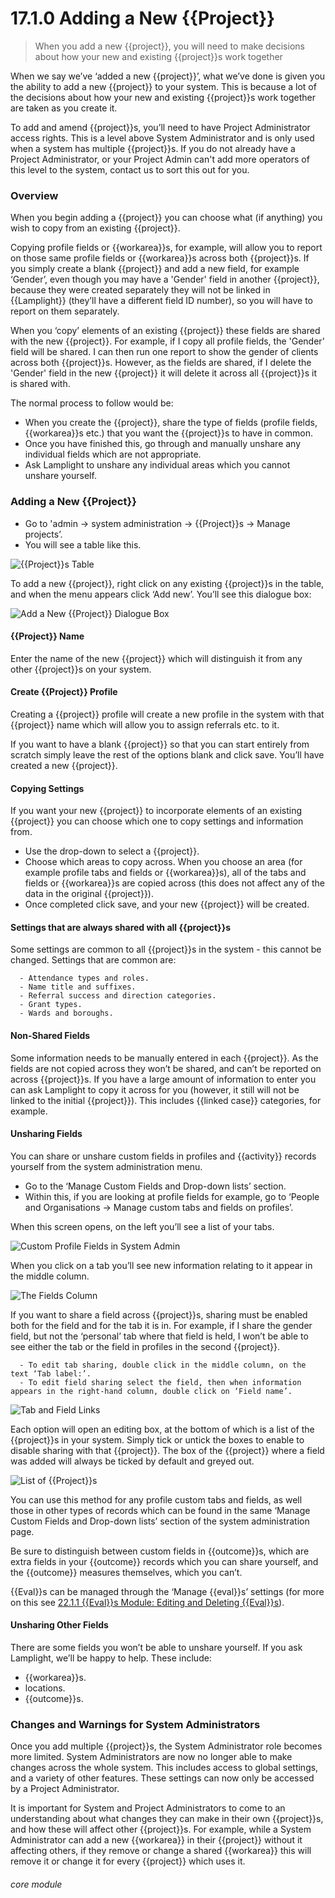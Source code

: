 # 17.1.0 <i class="fas fa-project-diagram"></i> Adding a New {{Project}}

> When you add a new {{project}}, you will need to make decisions about how your new and existing {{project}}s work together



When we say we’ve ‘added a new {{project}}’, what we’ve done is given you the ability to add a new {{project}} to your system. This is because a lot of the decisions about how your new and existing {{project}}s work together are taken as you create it.

To add and amend {{project}}s, you’ll need to have Project Administrator access rights. This is a level above System Administrator and is only used when a system has multiple {{project}}s. If you do not already have a Project Administrator, or your Project Admin can't add more operators of this level to the system, contact us to sort this out for you.

### Overview

When you begin adding a {{project}} you can choose what (if anything) you wish to copy from an existing {{project}}. 

Copying profile fields or {{workarea}}s, for example, will allow you to report on those same profile fields or {{workarea}}s across both {{project}}s. If you simply create a blank {{project}} and add a new field, for example ‘Gender’, even though you may have a 'Gender' field in another {{project}}, because they were created separately they will not be linked in {{Lamplight}} (they’ll have a different field ID number), so you will have to report on them separately.

When you ‘copy’ elements of an existing {{project}} these fields are shared with the new {{project}}. For example, if I copy all profile fields, the 'Gender' field will be shared. I can then run one report to show the gender of clients across both {{project}}s. However, as the fields are shared, if I delete the 'Gender' field in the new {{project}} it will delete it across all {{project}}s it is shared with.

The normal process to follow would be:

- When you create the {{project}}, share the type of fields (profile fields, {{workarea}}s etc.) that you want the {{project}}s to have in common.
- Once you have finished this, go through and manually unshare any individual fields which are not appropriate.
- Ask Lamplight to unshare any individual areas which you cannot unshare yourself.


### Adding a New {{Project}}

   - Go to 'admin -> system administration -> {{Project}}s -> Manage projects’. 
   - You will see a table like this.
 	 
   ![{{Project}}s Table](17.1.0a.png)
   
To add a new {{project}}, right click on any existing {{project}}s in the table, and when the menu appears click ‘Add new’. You’ll see this dialogue box:
   
![Add a New {{Project}} Dialogue Box](17.1.0b.png)
 
#### {{Project}} Name

Enter the name of the new {{project}} which will distinguish it from any other {{project}}s on your system.  

#### Create {{Project}} Profile
Creating a {{project}} profile will create a new profile in the system with that {{project}} name which will allow you to assign referrals etc. to it.

If you want to have a blank {{project}} so that you can start entirely from scratch simply leave the rest of the options blank and click save. You’ll have created a new {{project}}.
   
#### Copying Settings

   If you want your new {{project}} to incorporate elements of an existing {{project}} you can choose which one to copy settings and information from. 
   - Use the drop-down to select a {{project}}.
   - Choose which areas to copy across. When you choose an area (for example profile tabs and fields or {{workarea}}s), all of the tabs and fields or {{workarea}}s are copied across (this does not affect any of the data in the original {{project}}).
   - Once completed click save, and your new {{project}} will be created.
   
#### Settings that are always shared with all {{project}}s

Some settings are common to all {{project}}s in the system - this cannot be changed.  Settings that are common are:

      - Attendance types and roles.
      - Name title and suffixes.
      - Referral success and direction categories.
      - Grant types.
      - Wards and boroughs.
   

#### Non-Shared Fields

   Some information needs to be manually entered in each {{project}}. As the fields are not copied across they won’t be shared, and can’t be reported on across {{project}}s. If you have a large amount of information to enter you can ask Lamplight to copy it across for you (however, it still will not be linked to the initial {{project}}). This includes {{linked case}} categories, for example.

#### Unsharing Fields

   You can share or unshare custom fields in profiles and {{activity}} records yourself from the system administration menu.

   - Go to the ‘Manage Custom Fields and Drop-down lists’ section. 
   - Within this, if you are looking at profile fields for example, go to ‘People and Organisations -> Manage custom tabs and fields on profiles’. 

When this screen opens, on the left you’ll see a list of your tabs. 

   ![Custom Profile Fields in System Admin](17.1.0c.png)

When you click on a tab you’ll see new information relating to it appear in the middle column.
   
   ![The Fields Column](17.1.0d.png)
   
If you want to share a field across {{project}}s, sharing must be enabled both for the field and for the tab it is in. For example, if I share the gender field, but not the ‘personal’ tab where that field is held, I won’t be able to see either the tab or the field in profiles in the second {{project}}. 

      - To edit tab sharing, double click in the middle column, on the text ‘Tab label:’.
      - To edit field sharing select the field, then when information appears in the right-hand column, double click on ‘Field name’.
   
   ![Tab and Field Links](17.1.0e.png)
   
Each option will open an editing box, at the bottom of which is a list of the {{project}}s in your system. Simply tick or untick the boxes to enable to disable sharing with that {{project}}. The box of the {{project}} where a field was added will always be ticked by default and greyed out. 
   
   ![List of {{Project}}s](17.1.0f.png)
 
You can use this method for any profile custom tabs and fields, as well those in other types of records which can be found in the same ‘Manage Custom Fields and Drop-down lists’ section of the system administration page.   

Be sure to distinguish between custom fields in {{outcome}}s, which are extra fields in your {{outcome}} records which you can share yourself, and the {{outcome}} measures themselves, which you can’t.  

{{Eval}}s can be managed through the ‘Manage {{eval}}s’ settings (for more on this see [22.1.1 {{Eval}}s Module: Editing and Deleting {{Eval}}s](/help/index/p/22.1.1)).   

#### Unsharing Other Fields
   There are some fields you won’t be able to unshare yourself. If you ask Lamplight, we’ll be happy to help. These include:
   - {{workarea}}s.
   - locations.
   - {{outcome}}s.
   
### Changes and Warnings for System Administrators

   Once you add multiple {{project}}s, the System Administrator role becomes more limited. System Administrators are now no longer able to make changes across the whole system. This includes access to global settings, and a variety of other features. These settings can now only be accessed by a Project Administrator.
   
   It is important for System and Project Administrators to come to an understanding about what changes they can make in their own {{project}}s, and how these will affect other {{project}}s. For example, while a System Administrator can add a new {{workarea}} in their {{project}} without it affecting others, if they remove or change a shared {{workarea}} this will remove it or change it for every {{project}} which uses it.


###### core module
